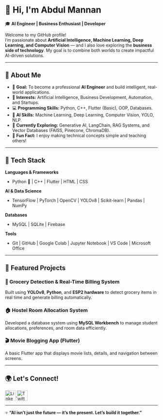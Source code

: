 # 👋 Hi, I'm Abdul Mannan

🎓 **AI Engineer | Business Enthusiast | Developer**

Welcome to my GitHub profile!  
I’m passionate about **Artificial Intelligence, Machine Learning, Deep Learning, and Computer Vision** — and I also love exploring the **business side of technology**. My goal is to combine both worlds to create impactful AI-driven solutions.

---

## 🧠 About Me

- 🎯 **Goal:** To become a professional **AI Engineer** and build intelligent, real-world applications.
- 💼 **Interests:** Artificial Intelligence, Business Development, Automation, and Startups.
- 💻 **Programming Skills:** Python, C++, Flutter (Basic), OOP, Databases.
- 🤖 **AI Skills:** Machine Learning, Deep Learning, Computer Vision, YOLO, NLP.
- 🌱 **Currently Exploring:** Generative AI, LangChain, RAG Systems, and Vector Databases (FAISS, Pinecone, ChromaDB).
- 🚀 **Fun Fact:** I enjoy making technical concepts simple and teaching others!

---

## 🧰 Tech Stack

**Languages & Frameworks**
- Python 🐍 | C++ | Flutter | HTML | CSS

**AI & Data Science**
- TensorFlow | PyTorch | OpenCV | YOLOv8 | Scikit-learn | Pandas | NumPy

**Databases**
- MySQL | SQLite | Firebase

**Tools**
- Git | GitHub | Google Colab | Jupyter Notebook | VS Code | Microsoft Office

---

## 🧩 Featured Projects

### 🛒 Grocery Detection & Real-Time Billing System
Built using **YOLOv8**, **Python**, and **ESP2 hardware** to detect grocery items in real time and generate billing automatically.

### 🏠 Hostel Room Allocation System
Developed a database system using **MySQL Workbench** to manage student allocations, preferences, and room data efficiently.

### 🎬 Movie Blogging App (Flutter)
A basic Flutter app that displays movie lists, details, and navigation between screens.

---

## 🌍 Let's Connect!

<p align="left">
  <!-- LinkedIn -->
  <a href="https://www.linkedin.com/in/abdul-mannan-47207231b/?trk=public-profile-join-page" target="_blank">
    <img align="center" src="https://cdn.jsdelivr.net/gh/devicons/devicon/icons/linkedin/linkedin-original.svg" alt="LinkedIn" height="35" width="35" />
  </a>

  <!-- X (Twitter) -->
  <a href="https://x.com/ABDUL_MANNAN321" target="_blank">
    <img align="center" src="https://cdn.jsdelivr.net/gh/devicons/devicon/icons/twitter/twitter-original.svg" alt="Twitter / X" height="35" width="35" />
  </a>
</p>

---

⭐ **“AI isn’t just the future — it’s the present. Let’s build it together.”**
